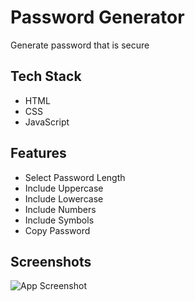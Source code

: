 
# Password Generator

Generate password that is secure 




## Tech Stack

- HTML
- CSS
- JavaScript




## Features

- Select Password Length
- Include Uppercase
- Include Lowercase
- Include Numbers
- Include Symbols
- Copy Password


## Screenshots

![App Screenshot](https://via.placeholder.com/468x300?text=App+Screenshot+Here)



